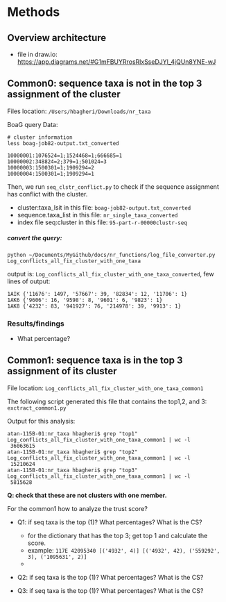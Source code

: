 # Methods

## Overview architecture
- file in draw.io: 
https://app.diagrams.net/#G1mFBUYRrosRlxSseDJYl_4jQUn8YNE-wJ


## Common0: sequence taxa is not in the top 3 assignment of the cluster

Files location: `/Users/hbagheri/Downloads/nr_taxa`

BoaG query Data:
```text
# cluster information
less boag-job82-output.txt_converted

10000001:1076524=1;1524468=1;666685=1
10000002:348824=2;379=1;501024=3
10000003:1500301=1;1909294=2
10000004:1500301=1;1909294=1

```
Then, we run `seq_clstr_conflict.py` to check if the sequence assignment has conflict with the cluster.

- cluster:taxa_lsit in this file: `boag-job82-output.txt_converted`
- sequence.taxa_list in this file: `nr_single_taxa_converted`
- index file seq:cluster in this file: `95-part-r-00000clustr-seq`


##### convert the query:
```text
python ~/Documents/MyGithub/docs/nr_functions/log_file_converter.py Log_conflicts_all_fix_cluster_with_one_taxa
```
output is: `Log_conflicts_all_fix_cluster_with_one_taxa_converted`, few lines of output:
```text
1AIK {'11676': 1497, '57667': 39, '82834': 12, '11706': 1}
1AK6 {'9606': 16, '9598': 8, '9601': 6, '9823': 1}
1AK8 {'4232': 83, '941927': 76, '214978': 39, '9913': 1}
```



### Results/findings

- What percentage?


## Common1: sequence taxa is in the top 3 assignment of its cluster
File location: `Log_conflicts_all_fix_cluster_with_one_taxa_common1`

The following script generated this file that contains the top1,2, and 3: `exctract_common1.py`

Output for this analysis:
```text
atan-115B-01:nr_taxa hbagheri$ grep "top1" Log_conflicts_all_fix_cluster_with_one_taxa_common1 | wc -l
 36063615
atan-115B-01:nr_taxa hbagheri$ grep "top2" Log_conflicts_all_fix_cluster_with_one_taxa_common1 | wc -l
 15210624
atan-115B-01:nr_taxa hbagheri$ grep "top3" Log_conflicts_all_fix_cluster_with_one_taxa_common1 | wc -l
 5815628

```

**Q: check that these are not clusters with one member.**

For the common1 how to analyze the trust score?

- Q1: if seq taxa is the top (1)? What percentages? What is the CS?
    - for the dictionary that has the top 3; get top 1 and calculate the score.
    - example: `117E 42095340 [('4932', 4)] [('4932', 42), ('559292', 3), ('1095631', 2)]`
    - 

- Q2: if seq taxa is the top (1)? What percentages? What is the CS?

- Q3: if seq taxa is the top (1)? What percentages? What is the CS?


